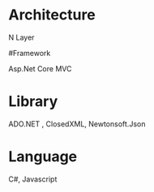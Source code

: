 # Architecture 

N Layer

#Framework

Asp.Net Core MVC

# Library

ADO.NET , ClosedXML, Newtonsoft.Json

# Language

C#, Javascript